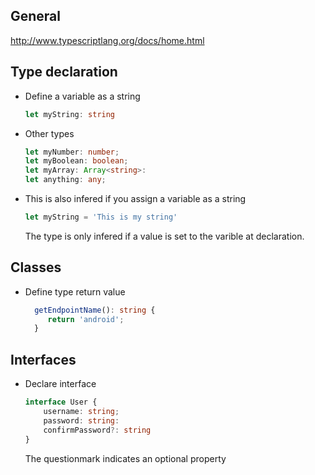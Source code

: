 ## General

http://www.typescriptlang.org/docs/home.html

## Type declaration

* Define a variable as a string
    
    ``` typescript
    let myString: string
    ```
    
* Other types

    ``` typescript
    let myNumber: number;
    let myBoolean: boolean;
    let myArray: Array<string>:
    let anything: any;
    ```
    
* This is also infered if you assign a variable as a string
  
    ``` typescript
    let myString = 'This is my string'
    ```
    
    The type is only infered if a value is set to the varible at declaration.
    

## Classes

* Define type return value

    ``` typescript
      getEndpointName(): string {
         return 'android';
      }
    ```
    
## Interfaces

* Declare interface

    ```typescript
    interface User {
        username: string;
        password: string:
        confirmPassword?: string
    }
    ```
    
    The questionmark indicates an optional property

    


